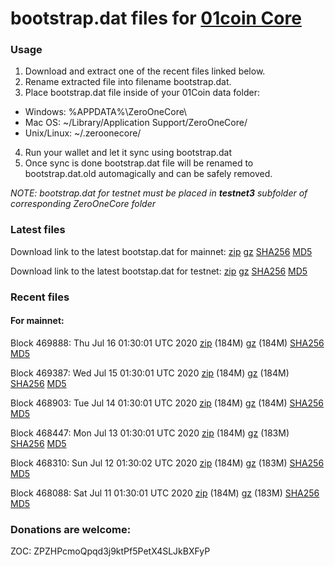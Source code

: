 # bootstrap.dat files for [01coin Core](https://01coin.io)

### Usage

1. Download and extract one of the recent files linked below.
2. Rename extracted file into filename bootstrap.dat.
3. Place bootstrap.dat file inside of your 01Coin data folder:
 - Windows: %APPDATA%\ZeroOneCore\
 - Mac OS: ~/Library/Application Support/ZeroOneCore/
 - Unix/Linux: ~/.zeroonecore/
4. Run your wallet and let it sync using bootstrap.dat
5. Once sync is done bootstrap.dat file will be renamed to bootstrap.dat.old automagically and can be safely removed.

_NOTE: bootstrap.dat for testnet must be placed in **testnet3** subfolder of corresponding ZeroOneCore folder_

### Latest files
Download link to the latest bootstap.dat for mainnet: [zip](https://files.01coin.io/mainnet/bootstrap.dat.zip) [gz](https://files.01coin.io/mainnet/bootstrap.dat.tar.gz) [SHA256](https://files.01coin.io/mainnet/sha256.txt) [MD5](https://files.01coin.io/mainnet/md5.txt)

Download link to the latest bootstap.dat for testnet: [zip](https://files.01coin.io/testnet/bootstrap.dat.zip) [gz](https://files.01coin.io/testnet/bootstrap.dat.tar.gz) [SHA256](https://files.01coin.io/testnet/sha256.txt) [MD5](https://files.01coin.io/testnet/md5.txt)

### Recent files

#### For mainnet:

Block 469888: Thu Jul 16 01:30:01 UTC 2020 [zip](https://files.01coin.io/mainnet/2020-07-16/bootstrap.dat.zip) (184M) [gz](https://files.01coin.io/mainnet/2020-07-16/bootstrap.dat.tar.gz) (184M) [SHA256](https://files.01coin.io/mainnet/2020-07-16/sha256.txt) [MD5](https://files.01coin.io/mainnet/2020-07-16/md5.txt)

Block 469387: Wed Jul 15 01:30:01 UTC 2020 [zip](https://files.01coin.io/mainnet/2020-07-15/bootstrap.dat.zip) (184M) [gz](https://files.01coin.io/mainnet/2020-07-15/bootstrap.dat.tar.gz) (184M) [SHA256](https://files.01coin.io/mainnet/2020-07-15/sha256.txt) [MD5](https://files.01coin.io/mainnet/2020-07-15/md5.txt)

Block 468903: Tue Jul 14 01:30:01 UTC 2020 [zip](https://files.01coin.io/mainnet/2020-07-14/bootstrap.dat.zip) (184M) [gz](https://files.01coin.io/mainnet/2020-07-14/bootstrap.dat.tar.gz) (184M) [SHA256](https://files.01coin.io/mainnet/2020-07-14/sha256.txt) [MD5](https://files.01coin.io/mainnet/2020-07-14/md5.txt)

Block 468447: Mon Jul 13 01:30:01 UTC 2020 [zip](https://files.01coin.io/mainnet/2020-07-13/bootstrap.dat.zip) (184M) [gz](https://files.01coin.io/mainnet/2020-07-13/bootstrap.dat.tar.gz) (183M) [SHA256](https://files.01coin.io/mainnet/2020-07-13/sha256.txt) [MD5](https://files.01coin.io/mainnet/2020-07-13/md5.txt)

Block 468310: Sun Jul 12 01:30:02 UTC 2020 [zip](https://files.01coin.io/mainnet/2020-07-12/bootstrap.dat.zip) (184M) [gz](https://files.01coin.io/mainnet/2020-07-12/bootstrap.dat.tar.gz) (183M) [SHA256](https://files.01coin.io/mainnet/2020-07-12/sha256.txt) [MD5](https://files.01coin.io/mainnet/2020-07-12/md5.txt)

Block 468088: Sat Jul 11 01:30:01 UTC 2020 [zip](https://files.01coin.io/mainnet/2020-07-11/bootstrap.dat.zip) (184M) [gz](https://files.01coin.io/mainnet/2020-07-11/bootstrap.dat.tar.gz) (183M) [SHA256](https://files.01coin.io/mainnet/2020-07-11/sha256.txt) [MD5](https://files.01coin.io/mainnet/2020-07-11/md5.txt)


### Donations are welcome:

ZOC: ZPZHPcmoQpqd3j9ktPf5PetX4SLJkBXFyP
